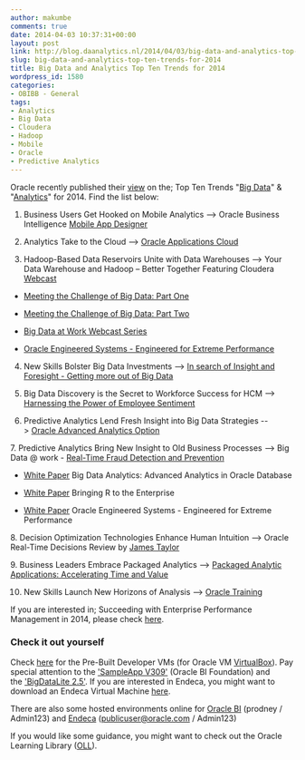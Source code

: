 ```yaml
---
author: makumbe
comments: true
date: 2014-04-03 10:37:31+00:00
layout: post
link: http://blog.daanalytics.nl/2014/04/03/big-data-and-analytics-top-ten-trends-for-2014/
slug: big-data-and-analytics-top-ten-trends-for-2014
title: Big Data and Analytics Top Ten Trends for 2014
wordpress_id: 1580
categories:
- OBIBB - General
tags:
- Analytics
- Big Data
- Cloudera
- Hadoop
- Mobile
- Oracle
- Predictive Analytics
---
```


Oracle recently published their [view](http://www.oracle.com/us/dm/bifinal-2140477.pdf) on the; Top Ten Trends "[Big Data](http://www.oracle.com/us/technologies/big-data/index.html)" & "[Analytics](http://www.oracle.com/ca-en/solutions/business-analytics/resources/index.html)" for 2014. Find the list below:

1. Business Users Get Hooked on Mobile Analytics --> Oracle Business Intelligence [Mobile App Designer](http://www.oracle.com/technetwork/middleware/bi-foundation/bi-mobile-app-designer-1983915.html)

2. Analytics Take to the Cloud --> [Oracle Applications Cloud](https://www.youtube.com/user/FusionAppsAtOracle)

3. Hadoop-Based Data Reservoirs Unite with Data Warehouses --> Your Data Warehouse and Hadoop – Better Together Featuring Cloudera [Webcast](https://event.on24.com/eventRegistration/EventLobbyServlet?target=registration.jsp&eventid=675969&sessionid=1&key=A21A8970DE7D28E9A7A47B85A6283021&sourcepage=register)



	
  * [Meeting the Challenge of Big Data: Part One](http://oracle.com.edgesuite.net/ebook/bigdata/)

	
  * [Meeting the Challenge of Big Data: Part Two](http://oracle.com.edgesuite.net/ebook/bigdata2/index.html)

	
  * [Big Data at Work Webcast Series](http://event.on24.com/r.htm?e=654398&s=1&k=330C7590A2893D5DC4B19C1F79407973&partnerref=eBook2)

	
  * [Oracle Engineered Systems - Engineered for Extreme Performance](http://www.oracle.com/us/products/engineered-systems/lb-eng-systems-1881696.pdf)


4. New Skills Bolster Big Data Investments --> [In search of Insight and Foresight - Getting more out of Big Data](http://www.economistinsights.com/analysis/search-insight-and-foresight)

5. Big Data Discovery is the Secret to Workforce Success for HCM --> [Harnessing the Power of Employee Sentiment](http://www.oracle.com/us/solutions/ent-performance-bi/harnessing-power-1941295.pdf)

6. Predictive Analytics Lend Fresh Insight into Big Data Strategies --> [Oracle Advanced Analytics Option](http://www.oracle.com/technetwork/database/options/advanced-analytics/index.html)

7. Predictive Analytics Bring New Insight to Old Business Processes --> Big Data @ work - [Real-Time Fraud Detection and Prevention](http://www.oracle.com/webapps/dialogue/dlgpage.jsp?p_dlg_id=15289031&src=7914132&act=10&id1=15289032&id2=15289034&pe=null&pr=365.0&pt=N&pd=Y&xs=7914132&xa=10&pu=Null&po=WWMK13061209MP&cc=WWMK13061209MPP017C002&tc=3-9346189897&ps=N&p_ext=Y&p_tm=Null&r1=-1&r2=-1&r0=-1)



	
  * [White Paper](http://www.oracle.com/technetwork/database/options/advanced-analytics/bigdataanalyticswpoaa-1930891.pdf) Big Data Analytics: Advanced Analytics in Oracle Database

	
  * [White Paper](http://www.oracle.com/technetwork/database/options/advanced-analytics/r-enterprise/bringing-r-to-the-enterprise-1956618.pdf) Bringing R to the Enterprise

	
  * [White Paper](http://www.oracle.com/us/products/engineered-systems/lb-eng-systems-1881696.pdf) Oracle Engineered Systems - Engineered for Extreme Performance


8. Decision Optimization Technologies Enhance Human Intuition --> Oracle Real-Time Decisions Review by [James Taylor](https://www.youtube.com/watch?v=svOavj4HVvA&feature=youtu.be)

9. Business Leaders Embrace Packaged Analytics --> [Packaged Analytic Applications: Accelerating Time and Value](http://www.oracle.com/us/solutions/ent-performance-bi/business-intelligence/time-and-value-2041337.pdf)

10. New Skills Launch New Horizons of Analysis --> [Oracle Training](http://education.oracle.com/pls/web_prod-plq-dad/ou_product_category.getAllProductsPage)

If you are interested in; Succeeding with Enterprise Performance Management in 2014, please check [here](http://www.oracle.com/us/dm/epm2014trendswhitepaper-2140475.pdf).


### **Check it out yourself**


Check [here](http://www.oracle.com/technetwork/community/developer-vm/index.html) for the Pre-Built Developer VMs (for Oracle VM [VirtualBox](http://www.oracle.com/technetwork/server-storage/virtualbox/downloads/index.html)). Pay special attention to the ['SampleApp V309'](http://www.oracle.com/technetwork/middleware/bi-foundation/obiee-samples-167534.html) (Oracle BI Foundation) and the ['BigDataLite 2.5'](http://www.oracle.com/technetwork/database/bigdata-appliance/oracle-bigdatalite-2104726.html). If you are interested in Endeca, you might want to download an Endeca Virtual Machine [here](http://www.oracle.com/technetwork/middleware/endeca/downloads/eid-vm-1968135.html).

There are also some hosted environments online for [Oracle BI](http://slc02okm.oracle.com:7780/analytics/) (prodney / Admin123) and [Endeca](http://slc02oku.oracle.com:7101/eid/web/home/index) (publicuser@oracle.com / Admin123)

If you would like some guidance, you might want to check out the Oracle Learning Library ([OLL](http://apex.oracle.com/pls/apex/f?p=44785:2:0:::2:P2_PRODUCT_ID:2001)).
